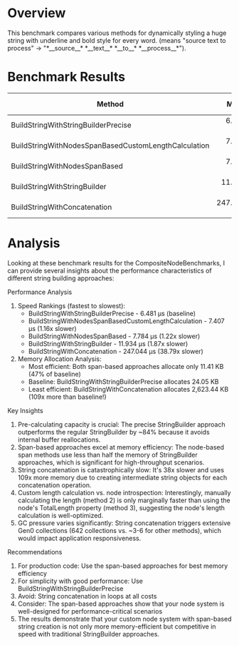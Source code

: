 # Overview
This benchmark compares various methods for dynamically styling a huge string with underline and bold style for every word. (means "source text to process" -> "\*\_\_source\_\_\* \*\_\_text\_\_\* \*\_\_to\_\_\* \*\_\_process\_\_\*").

# Benchmark Results

| Method                                               | Mean       | Error      | StdDev     | Median     | Min        | Max        | Ratio | RatioSD | Rank | Gen0     | Gen1   | Allocated  | Alloc Ratio |
|----------------------------------------------------- |-----------:|-----------:|-----------:|-----------:|-----------:|-----------:|------:|--------:|-----:|---------:|-------:|-----------:|------------:|
| BuildStringWithStringBuilderPrecise                  |   6.481 μs |  0.2931 μs |  0.8314 μs |   6.759 μs |   4.897 μs |   8.276 μs |  1.02 |    0.19 |    1 |   5.8823 |      - |   24.05 KB |        1.00 |
| BuildStringWithNodesSpanBasedCustomLengthCalculation |   7.407 μs |  0.2810 μs |  0.8106 μs |   7.775 μs |   5.835 μs |   8.617 μs |  1.16 |    0.20 |    2 |   2.7771 |      - |   11.41 KB |        0.47 |
| BuildStringWithNodesSpanBased                        |   7.784 μs |  0.3218 μs |  0.9129 μs |   7.976 μs |   6.100 μs |  10.124 μs |  1.22 |    0.22 |    2 |   2.7847 |      - |   11.41 KB |        0.47 |
| BuildStringWithStringBuilder                         |  11.934 μs |  0.9089 μs |  2.6657 μs |  11.515 μs |   7.729 μs |  18.138 μs |  1.87 |    0.49 |    3 |   6.8817 | 0.0153 |   28.12 KB |        1.17 |
| BuildStringWithConcatenation                         | 247.044 μs | 10.0438 μs | 27.9980 μs | 258.661 μs | 187.417 μs | 290.984 μs | 38.79 |    6.91 |    4 | 642.0898 |      - | 2623.44 KB |      109.06 |

# Analysis

Looking at these benchmark results for the CompositeNodeBenchmarks, I can provide several insights about the performance characteristics of different string building approaches:

Performance Analysis
1. Speed Rankings (fastest to slowest):
    - BuildStringWithStringBuilderPrecise - 6.481 μs (baseline)
    - BuildStringWithNodesSpanBasedCustomLengthCalculation - 7.407 μs (1.16x slower)
    - BuildStringWithNodesSpanBased - 7.784 μs (1.22x slower)
    - BuildStringWithStringBuilder - 11.934 μs (1.87x slower)
    - BuildStringWithConcatenation - 247.044 μs (38.79x slower)
2. Memory Allocation Analysis:
    - Most efficient: Both span-based approaches allocate only 11.41 KB (47% of baseline)
    - Baseline: BuildStringWithStringBuilderPrecise allocates 24.05 KB
    - Least efficient: BuildStringWithConcatenation allocates 2,623.44 KB (109x more than baseline!)

Key Insights
1. Pre-calculating capacity is crucial: The precise StringBuilder approach outperforms the regular StringBuilder by ~84% because it avoids internal buffer reallocations.
2. Span-based approaches excel at memory efficiency: The node-based span methods use less than half the memory of StringBuilder approaches, which is significant for high-throughput scenarios.
3. String concatenation is catastrophically slow: It's 38x slower and uses 109x more memory due to creating intermediate string objects for each concatenation operation.
4. Custom length calculation vs. node introspection: Interestingly, manually calculating the length (method 2) is only marginally faster than using the node's TotalLength property (method 3), suggesting the node's length calculation is well-optimized.
5. GC pressure varies significantly: String concatenation triggers extensive Gen0 collections (642 collections vs. ~3-6 for other methods), which would impact application responsiveness.

Recommendations
1. For production code: Use the span-based approaches for best memory efficiency
2. For simplicity with good performance: Use BuildStringWithStringBuilderPrecise
3. Avoid: String concatenation in loops at all costs
4. Consider: The span-based approaches show that your node system is well-designed for performance-critical scenarios
5. The results demonstrate that your custom node system with span-based string creation is not only more memory-efficient but competitive in speed with traditional StringBuilder approaches.